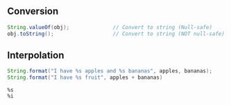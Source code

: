 





## Conversion

```java
String.valueOf(obj);              // Convert to string (Null-safe)
obj.toString();                   // Convert to string (NOT null-safe)
```





## Interpolation

```java
String.format("I have %s apples and %s bananas", apples, bananas);
String.format("I have %s fruit", apples + bananas)
```



```
%s
%i

```

